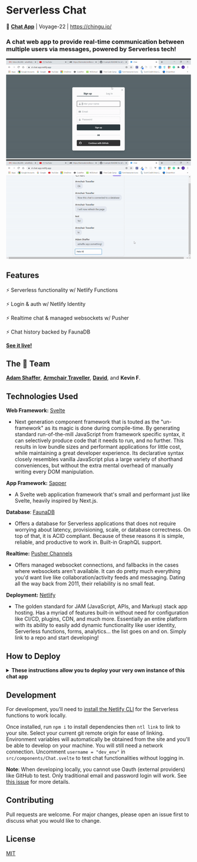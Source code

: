 # Serverless Chat

💬 **[Chat App](https://sl-chat-app.netlify.app/)** | Voyage-22 | https://chingu.io/

### A chat web app to provide real-time communication between multiple users via messages, powered by Serverless tech!

<p align="center">
  <img alt="preview login"src="ez.gif">
  <img alt="preview chat"src="ez2.gif">
</p>

## Features

⚡ Serverless functionality w/ Netlify Functions

⚡ Login & auth w/ Netlify Identity

⚡ Realtime chat & managed websockets w/ Pusher

⚡ Chat history backed by FaunaDB

**[See it live!](https://sl-chat-app.netlify.app/)**

## The 🦎 Team

**[Adam Shaffer](https://github.com/GreatDeveloper66)**, **[Armchair Traveller](https://github.com/armchair-traveller)**, **[David](https://github.com/dmedford)**, and **Kevin F**.

## Technologies Used

**Web Framework:** [Svelte](https://svelte.dev/)

- Next generation component framework that is touted as the "un-framework" as its magic is done during compile-time. By generating standard run-of-the-mill JavaScript from framework specific syntax, it can selectively produce code that it needs to run, and no further. This results in low bundle sizes and performant applications for little cost, while maintaining a great developer experience. Its declarative syntax closely resembles vanilla JavaScript plus a large variety of shorthand conveniences, but without the extra mental overhead of manually writing every DOM manipulation.

**App Framework:** [Sapper](https://sapper.svelte.dev/)

- A Svelte web application framework that's small and performant just like Svelte, heavily inspired by Next.js.

**Database**: [FaunaDB](https://fauna.com/)

- Offers a database for Serverless applications that does not require worrying about latency, provisioning, scale, or database correctness. On top of that, it is ACID compliant. Because of these reasons it is simple, reliable, and productive to work in. Built-in GraphQL support.

**Realtime:** [Pusher Channels](https://pusher.com/channels)

- Offers managed websocket connections, and fallbacks in the cases where websockets aren't available. It can do pretty much everything you'd want live like collaboration/activity feeds and messaging. Dating all the way back from 2011, their reliability is no small feat.

**Deployment:** [Netlify](https://www.netlify.com/)

- The golden standard for JAM (JavaScript, APIs, and Markup) stack app hosting. Has a myriad of features built-in without need for configuration like CI/CD, plugins, CDN, and much more. Essentially an entire platform with its ability to easily add dynamic functionality like user identity, Serverless functions, forms, analytics... the list goes on and on. Simply link to a repo and start developing!

## How to Deploy

<details>

  <summary><strong>These instructions allow you to deploy your very own instance of this chat app</strong></summary>

  1. Clone the repo and deploy it to Netlify. See [how to create deploys](https://docs.netlify.com/site-deploys/create-deploys/#deploy-with-git).
  2. In your app's Netlify dashboard, [Enable Identity](https://docs.netlify.com/visitor-access/identity/#enable-identity-in-the-ui). 
      - **Note that** you can enable any extra login integrations you want here through *Settings and usage*, e.g. GitHub or Google login options
  3. Next, setup a new database with [FaunaDB](https://fauna.com/). Take note of the database's given secret/key because you'll need it later! 
  4. Inside the database's UI, click the GRAPHQL tab and upload `schema.gql` from the root of your app's repo. This prepares the database to accept your app's messages!
  5. Now, setup realtime with [Pusher](https://pusher.com/) by creating a new Channels app through your dashboard. Make sure you select `us3` as your cluster because you can't change this later!
  6. In your Pusher app's dashboard, go to the App Keys tab and take note the values for `app_id`, `key`, and `secret` because we'll need it soon! 
      - For those concerned with security implications of these values, only the `secret` should be kept strictly confidential, never reveal it to clients.
  7. In your app's repo, add your Pusher key value (not the secret!) by modifying `PUSHER_KEY`'s value in `src/utils/Pusher.js`. This will allow clients to subscribe to your chat's channel. Commit the change.
  8. In your app's Netlify dashboard, go to **Site settings > Build & Deploy > Environment**. Add the environment variable values noted before as:
      - `FAUNA_SECRET`
      - `PUSHER_APP_ID`
      - `PUSHER_KEY`
      - `PUSHER_SECRET`
  9. Finally, head to **Deploys** and trigger a deploy.
  
  Serverless functions are already enabled and configured through the `netlify.toml` config. There's nothing you need to do here.

  Congrats, you now have your own Serverless chat app! 🥳 Your secret keys are protected through Serverless functions and there aren't any servers you need to manage! All of this remains in generous free tiers.
  
</details>


## Development

For development, you'll need to [install the Netlify CLI](https://docs.netlify.com/cli/get-started/#installation) for the Serverless functions to work locally.

Once installed, run `npm i` to install dependencies then `ntl link` to link to your site. Select your current git remote origin for ease of linking. Environment variables will automatically be obtained from the site and you'll be able to develop on your machine. You will still need a network connection. Uncomment `username = "dev_env"` in `src/components/Chat.svelte` to test chat functionalities without logging in.

**Note**: When developing locally, you cannot use Oauth (external providers) like GitHub to test. Only traditional email and password login will work. See [this issue](https://github.com/netlify/netlify-identity-widget/issues/86) for more details.

## Contributing

Pull requests are welcome. For major changes, please open an issue first to discuss what you would like to change.

## License

[MIT](https://choosealicense.com/licenses/mit/)
